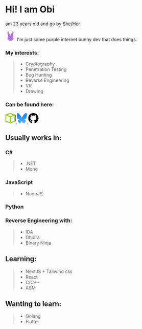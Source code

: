 # Hi! I am Obi 
am 23 years old and go by She/Her.


<img alt="" src="https://github.com/Obimydudee/Obimydudee/blob/main/icons/bnuuyIcon.png" height=32 width=32> I'm just some purple internet bunny dev that does things. 



### My interests:
> - Cryptography
> - Penetration Testing
> - Bug Hunting
> - Reverse Engineering
> - VR
> - Drawing

### Can be found here:
<a href="https://app.hackthebox.com/users/1539920">
<img alt="" src="https://github.com/Obimydudee/Obimydudee/blob/main/icons/htb-32.png" height=32 width=32>
</a>

<a href="https://bsky.app/profile/veloxservers.lol">
<img alt="" src="https://github.com/Obimydudee/Obimydudee/blob/main/icons/bluesky-32.png" height=32 width=32>
</a>

<a href="https://github.com/Obimydudee">
<img alt="" src="https://github.com/Obimydudee/Obimydudee/blob/main/icons/github-32.png" height=32 width=32>
</a>

## Usually works in:
### C#
> - .NET
> - Mono
### JavaScript
> - NodeJS
### Python

### Reverse Engineering with:
> - IDA
> - Ghidra
> - Binary Ninja

## Learning:
> - NextJS + Tailwind css
> - React
> - C/C++
> - ASM

## Wanting to learn:
> - Golang
> - Flutter

